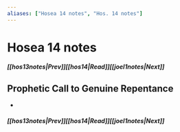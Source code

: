 ```yaml
---
aliases: ["Hosea 14 notes", "Hos. 14 notes"]
---
```

# Hosea 14 notes
##### <span class=arrow-left></span>[[hos13notes|Prev]]<span class=navigation-separator></span>[[hos14|Read]]<span class=navigation-separator></span>[[joel1notes|Next]]<span class=arrow-right></span>
## Prophetic Call to Genuine Repentance
- 
##### <span class=arrow-left></span>[[hos13notes|Prev]]<span class=navigation-separator></span>[[hos14|Read]]<span class=navigation-separator></span>[[joel1notes|Next]]<span class=arrow-right></span>
